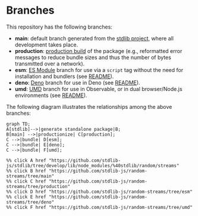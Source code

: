 <!--

@license Apache-2.0

Copyright (c) 2022 The Stdlib Authors.

Licensed under the Apache License, Version 2.0 (the "License");
you may not use this file except in compliance with the License.
You may obtain a copy of the License at

    http://www.apache.org/licenses/LICENSE-2.0

Unless required by applicable law or agreed to in writing, software
distributed under the License is distributed on an "AS IS" BASIS,
WITHOUT WARRANTIES OR CONDITIONS OF ANY KIND, either express or implied.
See the License for the specific language governing permissions and
limitations under the License.

-->

# Branches

This repository has the following branches:

-   **main**: default branch generated from the [stdlib project][stdlib-url], where all development takes place.
-   **production**: [production build][production-url] of the package (e.g., reformatted error messages to reduce bundle sizes and thus the number of bytes transmitted over a network).
-   **esm**: [ES Module][esm-url] branch for use via a `script` tag without the need for installation and bundlers (see [README][esm-readme]).
-   **deno**: [Deno][deno-url] branch for use in Deno (see [README][deno-readme]).
-   **umd**: [UMD][umd-url] branch for use in Observable, or in dual browser/Node.js environments (see [README][umd-readme]).

The following diagram illustrates the relationships among the above branches:

```mermaid
graph TD;
A[stdlib]-->|generate standalone package|B;
B[main] -->|productionize| C[production];
C -->|bundle| D[esm];
C -->|bundle| E[deno];
C -->|bundle| F[umd];

%% click A href "https://github.com/stdlib-js/stdlib/tree/develop/lib/node_modules/%40stdlib/random/streams"
%% click B href "https://github.com/stdlib-js/random-streams/tree/main"
%% click C href "https://github.com/stdlib-js/random-streams/tree/production"
%% click D href "https://github.com/stdlib-js/random-streams/tree/esm"
%% click E href "https://github.com/stdlib-js/random-streams/tree/deno"
%% click F href "https://github.com/stdlib-js/random-streams/tree/umd"
```

[stdlib-url]: https://github.com/stdlib-js/stdlib/tree/develop/lib/node_modules/%40stdlib/random/streams
[production-url]: https://github.com/stdlib-js/random-streams/tree/production
[deno-url]: https://github.com/stdlib-js/random-streams/tree/deno
[deno-readme]: https://github.com/stdlib-js/random-streams/blob/deno/README.md
[umd-url]: https://github.com/stdlib-js/random-streams/tree/umd
[umd-readme]: https://github.com/stdlib-js/random-streams/blob/umd/README.md
[esm-url]: https://github.com/stdlib-js/random-streams/tree/esm
[esm-readme]: https://github.com/stdlib-js/random-streams/blob/esm/README.md